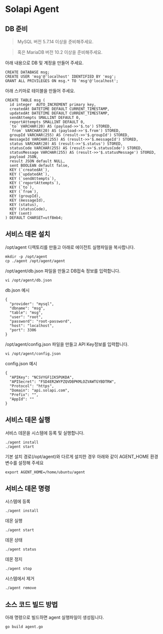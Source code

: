 # Solapi Agent

## DB 준비

> MySQL 버전 5.7.14 이상을 준비해주세요.

> 혹은 MariaDB 버전 10.2 이상을 준비해주세요.

아래 내용으로 DB 및 계정을 만들어 주세요.
```
CREATE DATABASE msg;
CREATE USER 'msg'@'localhost' IDENTIFIED BY 'msg';
GRANT ALL PRIVILEGES ON msg.* TO 'msg'@'localhost';
```
아래 스키마로 테이블을 만들어 주세요.
```
CREATE TABLE msg (
  id integer  AUTO_INCREMENT primary key,
  createdAt DATETIME DEFAULT CURRENT_TIMESTAMP,
  updatedAt DATETIME DEFAULT CURRENT_TIMESTAMP,
  sendAttempts SMALLINT DEFAULT 0,
  reportAttempts SMALLINT DEFAULT 0,
  `to` VARCHAR(20) AS (payload->>'$.to') STORED,
  `from` VARCHAR(20) AS (payload->>'$.from') STORED,
  groupId VARCHAR(255) AS (result->>'$.groupId') STORED,
  messageId VARCHAR(255) AS (result->>'$.messageId') STORED,
  status VARCHAR(20) AS (result->>'$.status') STORED,
  statusCode VARCHAR(255) AS (result->>'$.statusCode') STORED,
  statusMessage VARCHAR(255) AS (result->>'$.statusMessage') STORED,
  payload JSON,
  result JSON default NULL,
  sent BOOLEAN default false,
  KEY (`createdAt`),
  KEY (`updatedAt`),
  KEY (`sendAttempts`),
  KEY (`reportAttempts`),
  KEY (`to`),
  KEY (`from`),
  KEY (groupId),
  KEY (messageId),
  KEY (status),
  KEY (statusCode),
  KEY (sent)
) DEFAULT CHARSET=utf8mb4;
```

## 서비스 데몬 설치

/opt/agent 디렉토리를 만들고 아래로 에이전트 실행파일을 복사합니다.
```
mkdir -p /opt/agent
cp ./agent /opt/agent/agent
```

/opt/agent/db.json 파일을 만들고 DB접속 정보를 입력합니다.
```
vi /opt/agent/db.json
```
db.json 예시
```
{
  "provider": "mysql",
  "dbname": "msg",
  "table": "msg",
  "user": "root",
  "password": "root-password",
  "host": "localhost",
  "port": 3306
}
```

/opt/agent/config.json 파일을 만들고 API Key정보를 입력합니다.
```
vi /opt/agent/config.json
```
config.json 예시
```
{
  "APIKey": "NCSVYGF1IK5PUKDA",
  "APISecret": "FSD4ER2WYPZQVDBPKMLOZVAWTGYBDTRW",
  "Protocol": "https",
  "Domain": "api.solapi.com",
  "Prefix": "",
  "AppId": ""
}
```

## 서비스 데몬 실행
서비스 데몬을 시스템에 등록 및 실행합니다.
```
./agent install
./agent start
```

기본 설치 경로(/opt/agent)와 다르게 설치한 경우 아래와 같이 AGENT_HOME 환경변수를 설정해 주세요
```
export AGENT_HOME=/home/ubuntu/agent
```

## 서비스 데몬 명령
시스템에 등록
```
./agent install
```

데몬 실행
```
./agent start
```

데몬 상태
```
./agent status
```

데몬 정지
```
./agent stop
```

시스템에서 제거
```
./agent remove
```

## 소스 코드 빌드 방법
아래 명령으로 빌드하면 agent 실행파일이 생성됩니다.
```
go build agent.go
```
